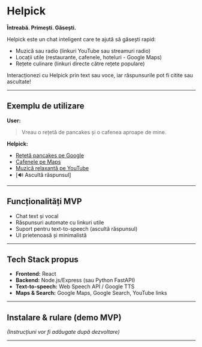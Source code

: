 # Helpick

**Întreabă. Primești. Găsești.**

Helpick este un chat inteligent care te ajută să găsești rapid:
- Muzică sau radio (linkuri YouTube sau streamuri radio)
- Locații utile (restaurante, cafenele, hoteluri - Google Maps)
- Rețete culinare (linkuri directe către rețete populare)

Interacționezi cu Helpick prin text sau voce, iar răspunsurile pot fi citite sau ascultate!

---

## Exemplu de utilizare

**User:**  
> Vreau o rețetă de pancakes și o cafenea aproape de mine.

**Helpick:**  
- [Rețetă pancakes pe Google](https://www.google.com/search?q=reteta+pancakes)  
- [Cafenele pe Maps](https://www.google.com/maps/search/cafenea+langa+mine)  
- [Muzică relaxantă pe YouTube](https://www.youtube.com/results?search_query=relaxing+music+cafe)  
- [🔊 Ascultă răspunsul]

---

## Funcționalități MVP

- Chat text și vocal
- Răspunsuri automate cu linkuri utile
- Suport pentru text-to-speech (ascultă răspunsul)
- UI prietenoasă și minimalistă

---

## Tech Stack propus

- **Frontend:** React
- **Backend:** Node.js/Express (sau Python FastAPI)
- **Text-to-speech:** Web Speech API / Google TTS
- **Maps & Search:** Google Maps, Google Search, YouTube links

---

## Instalare & rulare (demo MVP)

*(Instrucțiuni vor fi adăugate după dezvoltare)*

---
